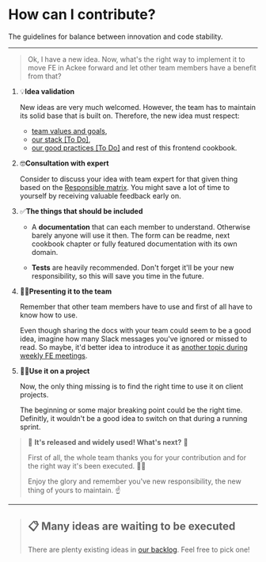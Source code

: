 # How can I contribute?

The guidelines for balance between innovation and code stability.

---

> Ok, I have a new idea. Now, what's the right way to implement it to move FE in Ackee forward and let other team members have a benefit from that?

1. 💡**Idea validation**

   New ideas are very much welcomed. However, the team has to maintain its solid base that is built on. Therefore, the new idea must respect:

   - [team values and goals](https://trello.com/b/tnr6JKtk/c%C3%ADle-vize-a-hodnoty-t%C3%BDmu),
   - [our stack [To Do]](/pages/application-stack),
   - [our good practices [To Do]](/pages/BestPractices.html) and rest of this frontend cookbook.

2) 🤓**Consultation with expert**

   Consider to discuss your idea with team expert for that given thing based on the [Responsible matrix](https://frontend.ack.ee/responsibility-matrix). You might save a lot of time to yourself by receiving valuable feedback early on.

3) ✅**The things that should be included**

   - A **documentation** that can each member to understand. Otherwise barely anyone will use it then. The form can be readme, next cookbook chapter or fully featured documentation with its own domain.

   - **Tests** are heavily recommended. Don't forget it'll be your new responsibility, so this will save you time in the future.

4. 🧑‍🏫**Presenting it to the team**

   Remember that other team members have to use and first of all have to know how to use.

   Even though sharing the docs with your team could seem to be a good idea, imagine how many Slack messages you've ignored or missed to read. So maybe, it'd better idea to introduce it as [another topic during weekly FE meetings](https://frontend.ack.ee/).

5. 🧑‍💻**Use it on a project**

   Now, the only thing missing is to find the right time to use it on client projects.

   The beginning or some major breaking point could be the right time. Definitly, it wouldn't be a good idea to switch on that during a running sprint.

> 🎉 **It's released and widely used! What's next?** 🎉
>
> First of all, the whole team thanks you for your contribution and for the right way it's been executed. 🙌🥇
>
> Enjoy the glory and remember you've new responsibility, the new thing of yours to maintain. ☝️

---

> ## 📋 Many ideas are waiting to be executed
>
> There are plenty existing ideas in [our backlog](https://trello.com/b/3S5pnow3/backlog). Feel free to pick one!
